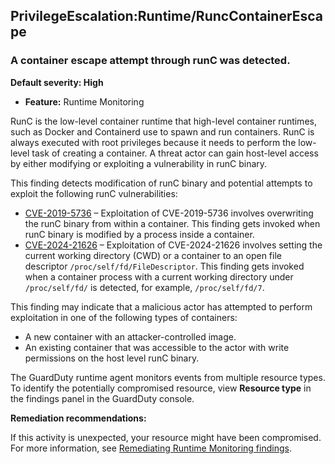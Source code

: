 PrivilegeEscalation:Runtime/RuncContainerEscape
-----------------------------------------------


### A container escape attempt through runC was detected.


**Default severity: High**


 * **Feature:** Runtime Monitoring

RunC is the low\-level container runtime that high\-level container runtimes, such as Docker and Containerd use to spawn and run containers. RunC is always executed with root privileges because it needs to perform the low\-level task of creating a container. A threat actor can gain host\-level access by either modifying or exploiting a vulnerability in runC binary. 


This finding detects modification of runC binary and potential attempts to exploit the following runC vulnerabilities:


 * [CVE\-2019\-5736](https://nvd.nist.gov/vuln/detail/CVE-2019-5736) – Exploitation of CVE\-2019\-5736 involves overwriting the runC binary from within a container. This finding gets invoked when runC binary is modified by a process inside a container.
* [CVE\-2024\-21626](https://nvd.nist.gov/vuln/detail/CVE-2024-21626) – Exploitation of CVE\-2024\-21626 involves setting the current working directory (CWD) or a container to an open file descriptor `/proc/self/fd/FileDescriptor`. This finding gets invoked when a container process with a current working directory under `/proc/self/fd/` is detected, for example, `/proc/self/fd/7`.

This finding may indicate that a malicious actor has attempted to perform exploitation in one of the following types of containers:


 * A new container with an attacker\-controlled image.
* An existing container that was accessible to the actor with write permissions on the host level runC binary.

The GuardDuty runtime agent monitors events from multiple resource types. To identify the potentially compromised resource, view **Resource type** in the findings panel in the GuardDuty console.


**Remediation recommendations:**


If this activity is unexpected, your resource might have been compromised. For more information, see [Remediating Runtime Monitoring findings](https://docs.aws.amazon.com/guardduty/latest/ug/guardduty-remediate-runtime-monitoring.html).

